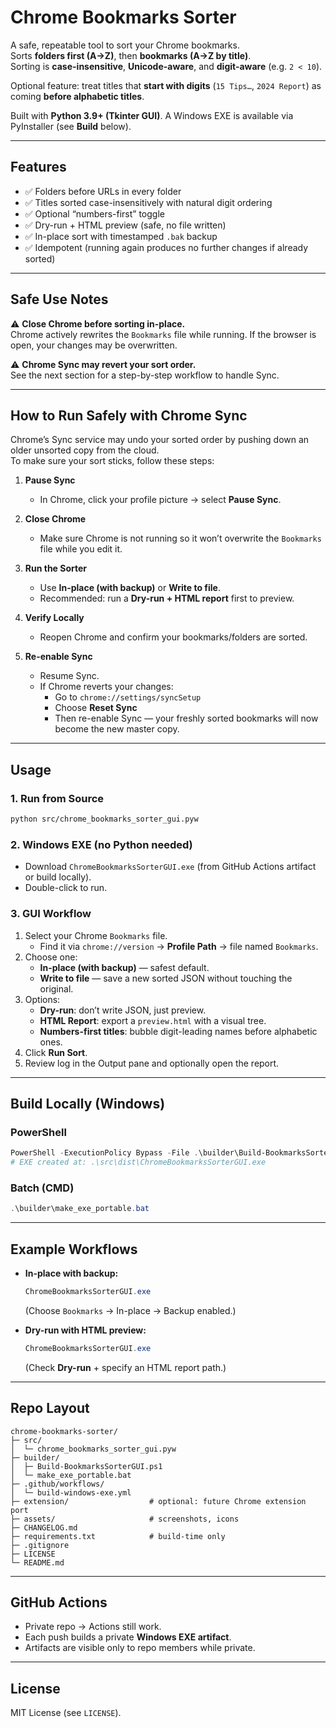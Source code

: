 # Chrome Bookmarks Sorter

A safe, repeatable tool to sort your Chrome bookmarks.  
Sorts **folders first (A→Z)**, then **bookmarks (A→Z by title)**.  
Sorting is **case-insensitive**, **Unicode-aware**, and **digit-aware** (e.g. `2 < 10`).  

Optional feature: treat titles that **start with digits** (`15 Tips…`, `2024 Report`) as coming **before alphabetic titles**.

Built with **Python 3.9+ (Tkinter GUI)**. A Windows EXE is available via PyInstaller (see **Build** below).

---

## Features

- ✅ Folders before URLs in every folder  
- ✅ Titles sorted case-insensitively with natural digit ordering  
- ✅ Optional “numbers-first” toggle  
- ✅ Dry-run + HTML preview (safe, no file written)  
- ✅ In-place sort with timestamped `.bak` backup  
- ✅ Idempotent (running again produces no further changes if already sorted)  

---

## Safe Use Notes

⚠️ **Close Chrome before sorting in-place.**  
Chrome actively rewrites the `Bookmarks` file while running. If the browser is open, your changes may be overwritten.

⚠️ **Chrome Sync may revert your sort order.**  
See the next section for a step-by-step workflow to handle Sync.

---

## How to Run Safely with Chrome Sync

Chrome’s Sync service may undo your sorted order by pushing down an older unsorted copy from the cloud.  
To make sure your sort sticks, follow these steps:

1. **Pause Sync**  
   - In Chrome, click your profile picture → select **Pause Sync**.

2. **Close Chrome**  
   - Make sure Chrome is not running so it won’t overwrite the `Bookmarks` file while you edit it.

3. **Run the Sorter**  
   - Use **In-place (with backup)** or **Write to file**.  
   - Recommended: run a **Dry-run + HTML report** first to preview.

4. **Verify Locally**  
   - Reopen Chrome and confirm your bookmarks/folders are sorted.

5. **Re-enable Sync**  
   - Resume Sync.  
   - If Chrome reverts your changes:  
     - Go to `chrome://settings/syncSetup`  
     - Choose **Reset Sync**  
     - Then re-enable Sync — your freshly sorted bookmarks will now become the new master copy.

---

## Usage

### 1. Run from Source
```bash
python src/chrome_bookmarks_sorter_gui.pyw
```

### 2. Windows EXE (no Python needed)
- Download `ChromeBookmarksSorterGUI.exe` (from GitHub Actions artifact or build locally).
- Double-click to run.

### 3. GUI Workflow
1. Select your Chrome `Bookmarks` file.  
   - Find it via `chrome://version` → **Profile Path** → file named `Bookmarks`.
2. Choose one:
   - **In-place (with backup)** — safest default.
   - **Write to file** — save a new sorted JSON without touching the original.
3. Options:
   - **Dry-run**: don’t write JSON, just preview.
   - **HTML Report**: export a `preview.html` with a visual tree.
   - **Numbers-first titles**: bubble digit-leading names before alphabetic ones.
4. Click **Run Sort**.
5. Review log in the Output pane and optionally open the report.

---

## Build Locally (Windows)

### PowerShell
```powershell
PowerShell -ExecutionPolicy Bypass -File .\builder\Build-BookmarksSorterGUI.ps1
# EXE created at: .\src\dist\ChromeBookmarksSorterGUI.exe
```

### Batch (CMD)
```powershell
.\builder\make_exe_portable.bat
```

---

## Example Workflows

- **In-place with backup:**
  ```powershell
  ChromeBookmarksSorterGUI.exe
  ```
  (Choose `Bookmarks` → In-place → Backup enabled.)

- **Dry-run with HTML preview:**
  ```powershell
  ChromeBookmarksSorterGUI.exe
  ```
  (Check **Dry-run** + specify an HTML report path.)

---

## Repo Layout

```
chrome-bookmarks-sorter/
├─ src/
│  └─ chrome_bookmarks_sorter_gui.pyw
├─ builder/
│  ├─ Build-BookmarksSorterGUI.ps1
│  └─ make_exe_portable.bat
├─ .github/workflows/
│  └─ build-windows-exe.yml
├─ extension/                  # optional: future Chrome extension port
├─ assets/                     # screenshots, icons
├─ CHANGELOG.md
├─ requirements.txt            # build-time only
├─ .gitignore
├─ LICENSE
└─ README.md
```

---

## GitHub Actions

- Private repo → Actions still work.
- Each push builds a private **Windows EXE artifact**.
- Artifacts are visible only to repo members while private.

---

## License

MIT License (see `LICENSE`).